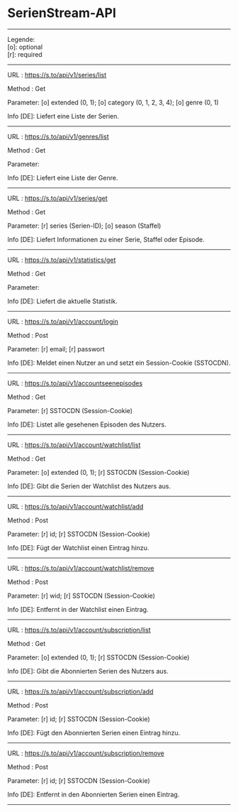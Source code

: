 # SerienStream-API

---

Legende: <br>
[o]: optional <br>
[r]: required

---

URL : https://s.to/api/v1/series/list

Method : Get

Parameter: [o] extended (0, 1); [o] category (0, 1, 2, 3, 4); [o] genre (0, 1)

Info [DE]: Liefert eine Liste der Serien.

---

URL : https://s.to/api/v1/genres/list

Method : Get

Parameter: 

Info [DE]: Liefert eine Liste der Genre.

---

URL : https://s.to/api/v1/series/get

Method : Get

Parameter: [r] series (Serien-ID); [o] season (Staffel)

Info [DE]: Liefert Informationen zu einer Serie, Staffel oder Episode.

---

URL : https://s.to/api/v1/statistics/get

Method : Get

Parameter:

Info [DE]: Liefert die aktuelle Statistik.

---

URL : https://s.to/api/v1/account/login

Method : Post

Parameter: [r] email; [r] passwort

Info [DE]: Meldet einen Nutzer an und setzt ein Session-Cookie (SSTOCDN).

---

URL : https://s.to/api/v1/accountseenepisodes

Method : Get

Parameter: [r] SSTOCDN (Session-Cookie)

Info [DE]: Listet alle gesehenen Episoden des Nutzers.

---

URL : https://s.to/api/v1/account/watchlist/list

Method : Get

Parameter: [o] extended (0, 1); [r] SSTOCDN (Session-Cookie)

Info [DE]: Gibt die Serien der Watchlist des Nutzers aus.

---

URL : https://s.to/api/v1/account/watchlist/add

Method : Post

Parameter: [r] id; [r] SSTOCDN (Session-Cookie)

Info [DE]: Fügt der Watchlist einen Eintrag hinzu.

---

URL : https://s.to/api/v1/account/watchlist/remove

Method : Post

Parameter: [r] wid; [r] SSTOCDN (Session-Cookie)

Info [DE]: Entfernt in der Watchlist einen Eintrag.

---

URL : https://s.to/api/v1/account/subscription/list

Method : Get

Parameter: [o] extended (0, 1); [r] SSTOCDN (Session-Cookie)

Info [DE]: Gibt die Abonnierten Serien des Nutzers aus.

---

URL : https://s.to/api/v1/account/subscription/add

Method : Post

Parameter: [r] id; [r] SSTOCDN (Session-Cookie)

Info [DE]: Fügt den Abonnierten Serien einen Eintrag hinzu.

---

URL : https://s.to/api/v1/account/subscription/remove

Method : Post

Parameter: [r] id; [r] SSTOCDN (Session-Cookie)

Info [DE]: Entfernt in den Abonnierten Serien einen Eintrag.

---
